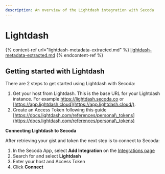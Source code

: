 ```yaml
---
description: An overview of the Lightdash integration with Secoda
---
```


# Lightdash

{% content-ref url="lightdash-metadata-extracted.md" %}
[lightdash-metadata-extracted.md](lightdash-metadata-extracted.md)
{% endcontent-ref %}

## Getting started with Lightdash <a href="#h_b1c101d905" id="h_b1c101d905"></a>

There are 2 steps to get started using Lightdash with Secoda:&#x20;

1. Get your host from Lightdash. This is the base URL for your Lightdash instance. For example https://lightdash.secoda.co or [https://app.lightdash.cloud](https://app.lightdash.cloud/).
2. Create an Access Token following this guide [https://docs.lightdash.com/references/personal\_tokens](https://docs.lightdash.com/references/personal\_tokens)

**Connecting Lightdash to Secoda**

After retrieving your gist and token the next step is to connect to Secoda:

1. In the Secoda App, select **Add Integration** on the [Integrations page](https://app.secoda.co/integrations/browse)
2. Search for and select **Lightdash**
3. Enter your host and Access  Token
4. Click **Connect**
